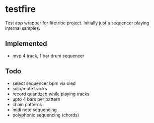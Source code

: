 # testfire

Test app wrapper for firetribe project.
Initially just a sequencer playing internal samples.

## Implemented
* mvp 4 track, 1 bar drum sequencer

## Todo
* select sequencer bpm via oled
* solo/mute tracks
* record quantized while playing tracks
* upto 4 bars per pattern
* chain patterns
* midi note sequencing
* polyphonic sequencing (chords)